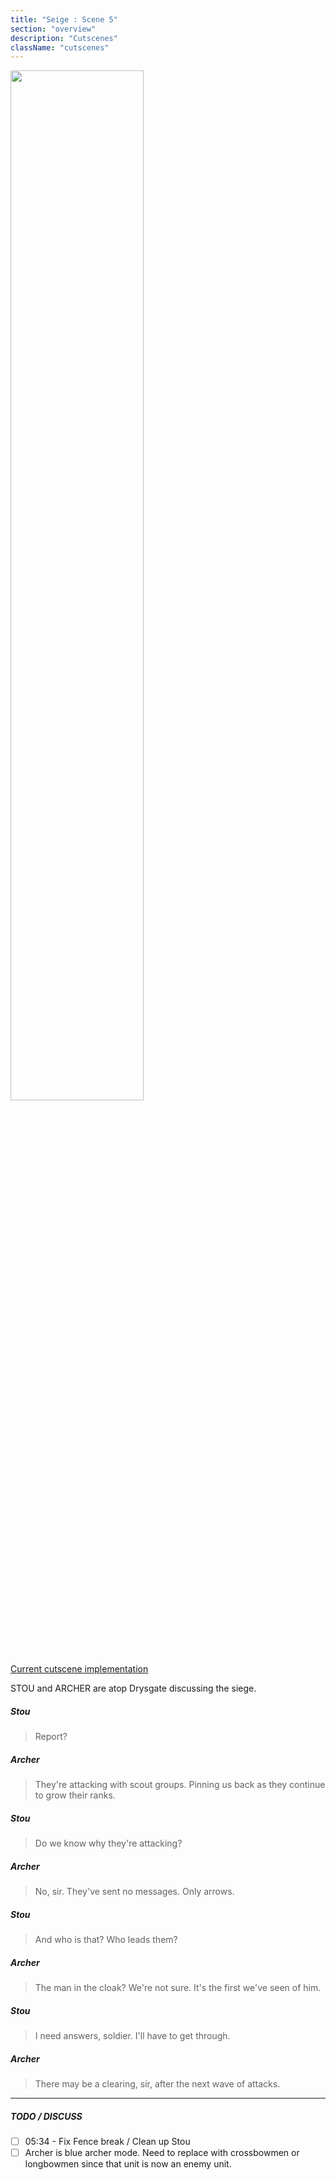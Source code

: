 ```yaml
---
title: "Seige : Scene 5"
section: "overview"
description: "Cutscenes"
className: "cutscenes"
---
```


<img src="/images/wiki/cutscenes/05_CalmbeforeWar_06.jpg?raw=1" width="65%" />

[Current cutscene implementation](https://www.dropbox.com/s/sjfia2rln0hrsxd/Scene05-newrender_r01.mp4?raw=1)

STOU and ARCHER are atop Drysgate discussing the siege.

##### Stou

> Report?

##### Archer

> They're attacking with scout groups. Pinning us back as they continue to grow their ranks.

##### Stou

> Do we know why they're attacking?

##### Archer

> No, sir. They've sent no messages. Only arrows.

##### Stou

> And who is that? Who leads them?

##### Archer

> The man in the cloak? We're not sure. It's the first we've seen of him.

##### Stou

> I need answers, soldier. I'll have to get through.

##### Archer

> There may be a clearing, sir, after the next wave of attacks.

***

##### TODO / DISCUSS

- [ ] 05:34 - Fix Fence break /  Clean up Stou
- [ ] Archer is blue archer mode. Need to replace with crossbowmen or longbowmen since that unit is now an enemy unit.
